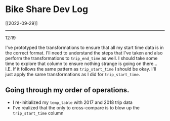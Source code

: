 # Bike Share Dev Log
[[2022-09-29]]

---
12:19

I've prototyped the transformations to ensure that all my start time data is in the correct format. I'll need to understand the steps that I've taken and also perform the transformations to `trip_end_time` as well. I should take some time to explore that column to ensure nothing strange is going on there... I.E. If it follows the same pattern as `trip_start_time` I should be okay. I'll just apply the same transformations as I did for `trip_start_time`. 

## Going through my order of operations. 
- I re-initialized my `temp_table` with 2017 and 2018 trip data
- I've realized that the only to cross-compare is to blow up the `trip_start_time` column